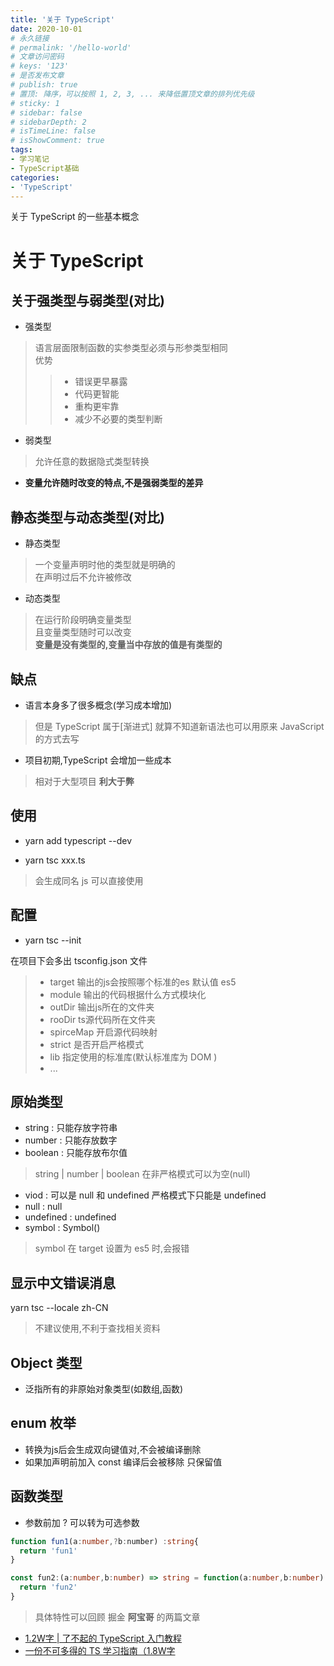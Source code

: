 ```yaml
---
title: '关于 TypeScript'
date: 2020-10-01
# 永久链接
# permalink: '/hello-world'
# 文章访问密码
# keys: '123'
# 是否发布文章
# publish: true
# 置顶: 降序，可以按照 1, 2, 3, ... 来降低置顶文章的排列优先级
# sticky: 1
# sidebar: false
# sidebarDepth: 2
# isTimeLine: false
# isShowComment: true
tags:
- 学习笔记
- TypeScript基础
categories:
- 'TypeScript'
---
```


关于 TypeScript 的一些基本概念

<!-- more -->
# 关于 TypeScript 

## 关于强类型与弱类型(对比)

- 强类型 
> 语言层面限制函数的实参类型必须与形参类型相同<br/>
> 优势
>> - 错误更早暴露
>> - 代码更智能
>> - 重构更牢靠
>> - 减少不必要的类型判断

- 弱类型
> 允许任意的数据隐式类型转换

- **变量允许随时改变的特点,不是强弱类型的差异**

## 静态类型与动态类型(对比)

- 静态类型
> 一个变量声明时他的类型就是明确的<br/>
> 在声明过后不允许被修改

- 动态类型
> 在运行阶段明确变量类型<br/>
> 且变量类型随时可以改变<br/>
>  **变量是没有类型的,变量当中存放的值是有类型的**

## 缺点

- 语言本身多了很多概念(学习成本增加)
> 但是 TypeScript 属于[渐进式] 就算不知道新语法也可以用原来 JavaScript 的方式去写

- 项目初期,TypeScript 会增加一些成本
> 相对于大型项目 **利大于弊**

## 使用

- yarn add typescript --dev 

- yarn tsc xxx.ts
> 会生成同名 js 可以直接使用

## 配置

- yarn tsc --init

在项目下会多出 tsconfig.json 文件

> - target 输出的js会按照哪个标准的es 默认值 es5
> - module 输出的代码根据什么方式模块化
> - outDir 输出js所在的文件夹
> - rooDir ts源代码所在文件夹
> - spirceMap 开启源代码映射
> - strict 是否开启严格模式
> - lib 指定使用的标准库(默认标准库为 DOM )
> - ...

## 原始类型

- string : 只能存放字符串
- number : 只能存放数字
- boolean : 只能存放布尔值

> string | number | boolean 在非严格模式可以为空(null)

- viod : 可以是 null 和 undefined 严格模式下只能是 undefined
- null : null
- undefined : undefined
- symbol : Symbol()
> symbol 在 target 设置为 es5 时,会报错

## 显示中文错误消息

yarn tsc --locale zh-CN
> 不建议使用,不利于查找相关资料

## Object 类型

- 泛指所有的非原始对象类型(如数组,函数)

## enum 枚举

- 转换为js后会生成双向键值对,不会被编译删除
- 如果加声明前加入 const 编译后会被移除 只保留值

## 函数类型

- 参数前加 ? 可以转为可选参数

```ts
function fun1(a:number,?b:number) :string{
  return 'fun1'
}

const fun2:(a:number,b:number) => string = function(a:number,b:number) :string{
  return 'fun2'
}
```

> 具体特性可以回顾 掘金 **阿宝哥** 的两篇文章<br/>


- [1.2W字 | 了不起的 TypeScript 入门教程](https://juejin.im/post/6844904182843965453) <br/>
- [一份不可多得的 TS 学习指南（1.8W字](https://juejin.im/post/6872111128135073806)